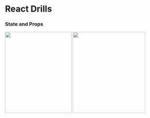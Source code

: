 # React Drills

### State and Props

<p float="left">
  <img src="https://github.com/Rasbandit/React-Drills/blob/master/images/Clicker/Clicker.jpg" width="220" height="267">
  <img src="https://github.com/Rasbandit/React-Drills/blob/master/images/Clicker/Team-Maker.jpg" width="239" height="267">
</p>